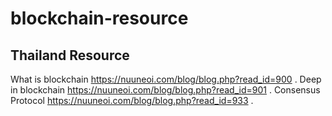 # blockchain-resource

## Thailand Resource
What is blockchain https://nuuneoi.com/blog/blog.php?read_id=900 . 
Deep in blockchain https://nuuneoi.com/blog/blog.php?read_id=901 . 
Consensus Protocol https://nuuneoi.com/blog/blog.php?read_id=933 . 

